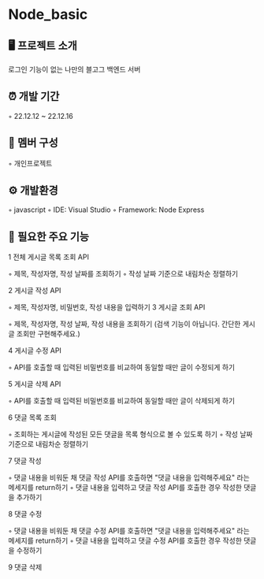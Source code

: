 # Node_basic

## 🖥️ 프로젝트 소개
로그인 기능이 없는 나만의 블고그 백엔드 서버

## ⏰ 개발 기간
◦ 22.12.12 ~ 22.12.16

## 🤼 멤버 구성
◦ 개인프로젝트

## ⚙️ 개발환경
◦ javascript
◦ IDE: Visual Studio
◦ Framework: Node Express

## 🔌 필요한 주요 기능 

1	전체 게시글 목록 조회 API
  
  ◦	제목, 작성자명, 작성 날짜를 조회하기
  ◦	작성 날짜 기준으로 내림차순 정렬하기
  
2	게시글 작성 API
	
  ◦	제목, 작성자명, 비밀번호, 작성 내용을 입력하기
3	게시글 조회 API
	
  ◦	제목, 작성자명, 작성 날짜, 작성 내용을 조회하기 (검색 기능이 아닙니다. 간단한 게시글 조회만 구현해주세요.)
	
4	게시글 수정 API
	
  ◦	API를 호출할 때 입력된 비밀번호를 비교하여 동일할 때만 글이 수정되게 하기
	
5	게시글 삭제 API
	
  ◦	API를 호출할 때 입력된 비밀번호를 비교하여 동일할 때만 글이 삭제되게 하기

6	댓글 목록 조회
	
  ◦	조회하는 게시글에 작성된 모든 댓글을 목록 형식으로 볼 수 있도록 하기
	◦	작성 날짜 기준으로 내림차순 정렬하기

7	댓글 작성
	
  ◦	댓글 내용을 비워둔 채 댓글 작성 API를 호출하면 "댓글 내용을 입력해주세요" 라는 메세지를 return하기
	◦	댓글 내용을 입력하고 댓글 작성 API를 호출한 경우 작성한 댓글을 추가하기
	
8	댓글 수정
	
  ◦	댓글 내용을 비워둔 채 댓글 수정 API를 호출하면 "댓글 내용을 입력해주세요" 라는 메세지를 return하기
	◦	댓글 내용을 입력하고 댓글 수정 API를 호출한 경우 작성한 댓글을 수정하기
	
9	댓글 삭제
